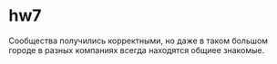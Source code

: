 # hw7

Сообщества получились корректными, но даже в таком большом городе в разных компаниях всегда находятся общиее знакомые.
